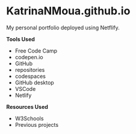 # KatrinaNMoua.github.io
My personal portfolio deployed using Netflify.

**Tools Used**

* Free Code Camp
* codepen.io
* GitHub
* repositories
* codespaces
* GitHub desktop
* VSCode
* Netlify

**Resources Used**
* W3Schools
* Previous projects
